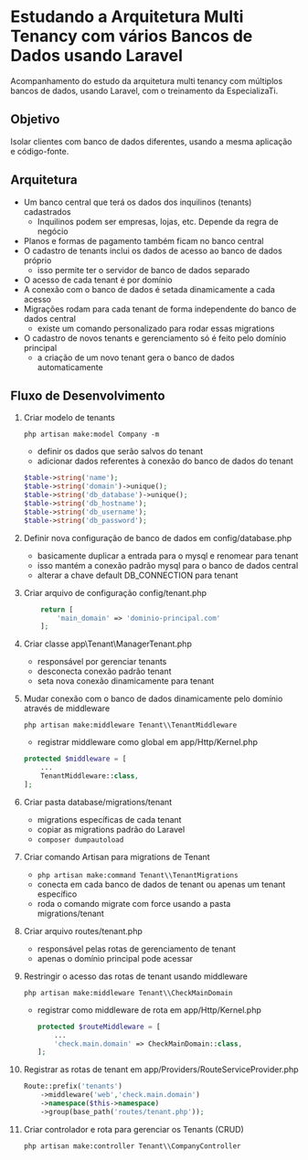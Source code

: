 # Estudando a Arquitetura Multi Tenancy com vários Bancos de Dados usando Laravel
Acompanhamento do estudo da arquitetura multi tenancy com múltiplos bancos de dados, usando Laravel, com o treinamento da EspecializaTi.

## Objetivo
Isolar clientes com banco de dados diferentes, usando a mesma aplicação e código-fonte.

## Arquitetura

- Um banco central que terá os dados dos inquilinos (tenants) cadastrados
  - Inquilinos podem ser empresas, lojas, etc. Depende da regra de negócio
- Planos e formas de pagamento também ficam no banco central
- O cadastro de tenants inclui os dados de acesso ao banco de dados próprio
  - isso permite ter o servidor de banco de dados separado
- O acesso de cada tenant é por domínio
- A conexão com o banco de dados é setada dinamicamente a cada acesso
- Migrações rodam para cada tenant de forma independente do banco de dados central
    - existe um comando personalizado para rodar essas migrations
- O cadastro de novos tenants e gerenciamento só é feito pelo domínio principal
    - a criação de um novo tenant gera o banco de dados automaticamente

## Fluxo de Desenvolvimento

1. Criar modelo de tenants

    ```php artisan make:model Company -m```

    - definir os dados que serão salvos do tenant
    - adicionar dados referentes à conexão do banco de dados do tenant

    ```php
    $table->string('name');
    $table->string('domain')->unique();
    $table->string('db_database')->unique();
    $table->string('db_hostname');
    $table->string('db_username');
    $table->string('db_password');
    ```

1. Definir nova configuração de banco de dados em config/database.php
    - basicamente duplicar a entrada para o mysql e renomear para tenant
    - isso mantém a conexão padrão mysql para o banco de dados central
    - alterar a chave default DB_CONNECTION para tenant

1. Criar arquivo de configuração config/tenant.php
    ```php
        return [
            'main_domain' => 'dominio-principal.com'
        ];
    ```

1. Criar classe app\Tenant\ManagerTenant.php
    - responsável por gerenciar tenants
    - desconecta conexão padrão tenant
    - seta nova conexão dinamicamente para tenant

1. Mudar conexão com o banco de dados dinamicamente pelo domínio através de middleware

    ```php artisan make:middleware Tenant\\TenantMiddleware```

    - registrar middleware como global em app/Http/Kernel.php

    ```php
    protected $middleware = [
        ...
        TenantMiddleware::class,
    ];
    ```

1. Criar pasta database/migrations/tenant
    - migrations específicas de cada tenant
    - copiar as migrations padrão do Laravel
    - ```composer dumpautoload```

1. Criar comando Artisan para migrations de Tenant
    - ```php artisan make:command Tenant\\TenantMigrations```
    - conecta em cada banco de dados de tenant ou apenas um tenant específico
    - roda o comando migrate com force usando a pasta migrations/tenant

1. Criar arquivo routes/tenant.php
    - responsável pelas rotas de gerenciamento de tenant
    - apenas o domínio principal pode acessar

1. Restringir o acesso das rotas de tenant usando middleware

    ```php artisan make:middleware Tenant\\CheckMainDomain```

    - registrar como middleware de rota em app/Http/Kernel.php

        ```php
        protected $routeMiddleware = [
            ...
            'check.main.domain' => CheckMainDomain::class,
        ];
        ```

1. Registrar as rotas de tenant em app/Providers/RouteServiceProvider.php

    ```php
    Route::prefix('tenants')
        ->middleware('web','check.main.domain')
        ->namespace($this->namespace)
        ->group(base_path('routes/tenant.php'));
    ```

1. Criar controlador e rota para gerenciar os Tenants (CRUD)

    ```php artisan make:controller Tenant\\CompanyController```
